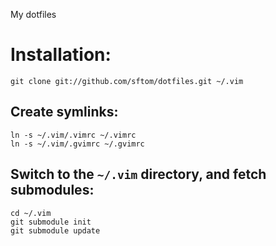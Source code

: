 My dotfiles

# Installation:

```terminal
git clone git://github.com/sftom/dotfiles.git ~/.vim
```
## Create symlinks:

```terminal
ln -s ~/.vim/.vimrc ~/.vimrc
ln -s ~/.vim/.gvimrc ~/.gvimrc
```

## Switch to the `~/.vim` directory, and fetch submodules:

```terminal
cd ~/.vim
git submodule init
git submodule update
```
